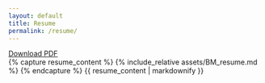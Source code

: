 ```yaml
---
layout: default
title: Resume
permalink: /resume/
---
```


<div class="resume-header">
  <a href="/assets/BM_resume.pdf" class="resume-download" target="_blank">Download PDF</a>
</div>

<div class="resume-container">
  {% capture resume_content %}
  {% include_relative assets/BM_resume.md %}
  {% endcapture %}
  {{ resume_content | markdownify }}
</div>
